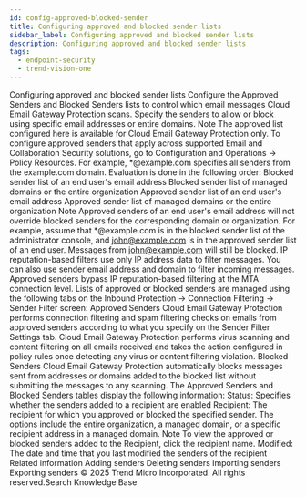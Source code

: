```yaml
---
id: config-approved-blocked-sender
title: Configuring approved and blocked sender lists
sidebar_label: Configuring approved and blocked sender lists
description: Configuring approved and blocked sender lists
tags:
  - endpoint-security
  - trend-vision-one
---
```


 Configuring approved and blocked sender lists Configure the Approved Senders and Blocked Senders lists to control which email messages Cloud Email Gateway Protection scans. Specify the senders to allow or block using specific email addresses or entire domains. Note The approved list configured here is available for Cloud Email Gateway Protection only. To configure approved senders that apply across supported Email and Collaboration Security solutions, go to Configuration and Operations → Policy Resources. For example, *@example.com specifies all senders from the example.com domain. Evaluation is done in the following order: Blocked sender list of an end user's email address Blocked sender list of managed domains or the entire organization Approved sender list of an end user's email address Approved sender list of managed domains or the entire organization Note Approved senders of an end user's email address will not override blocked senders for the corresponding domain or organization. For example, assume that *@example.com is in the blocked sender list of the administrator console, and john@example.com is in the approved sender list of an end user. Messages from john@example.com will still be blocked. IP reputation-based filters use only IP address data to filter messages. You can also use sender email address and domain to filter incoming messages. Approved senders bypass IP reputation-based filtering at the MTA connection level. Lists of approved or blocked senders are managed using the following tabs on the Inbound Protection → Connection Filtering → Sender Filter screen: Approved Senders Cloud Email Gateway Protection performs connection filtering and spam filtering checks on emails from approved senders according to what you specify on the Sender Filter Settings tab. Cloud Email Gateway Protection performs virus scanning and content filtering on all emails received and takes the action configured in policy rules once detecting any virus or content filtering violation. Blocked Senders Cloud Email Gateway Protection automatically blocks messages sent from addresses or domains added to the blocked list without submitting the messages to any scanning. The Approved Senders and Blocked Senders tables display the following information: Status: Specifies whether the senders added to a recipient are enabled Recipient: The recipient for which you approved or blocked the specified sender. The options include the entire organization, a managed domain, or a specific recipient address in a managed domain. Note To view the approved or blocked senders added to the Recipient, click the recipient name. Modified: The date and time that you last modified the senders of the recipient Related information Adding senders Deleting senders Importing senders Exporting senders © 2025 Trend Micro Incorporated. All rights reserved.Search Knowledge Base